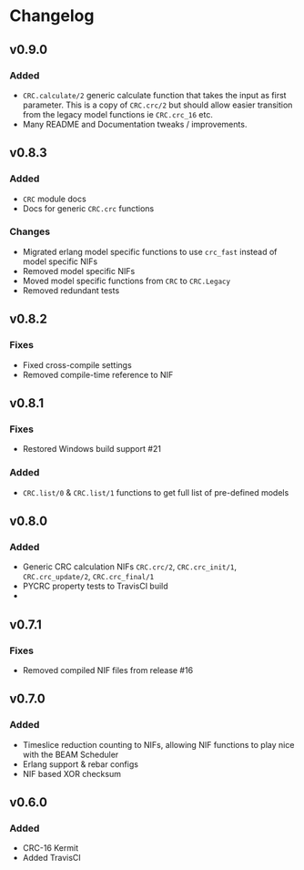 # Changelog
## v0.9.0
### Added
- `CRC.calculate/2` generic calculate function that takes the input as first
  parameter. This is a copy of `CRC.crc/2` but should allow easier transition
  from the legacy model functions ie `CRC.crc_16` etc.
- Many README and Documentation tweaks / improvements.

## v0.8.3
### Added
- `CRC` module docs
- Docs for generic `CRC.crc` functions
### Changes
- Migrated erlang model specific functions to use `crc_fast` instead of model specific NIFs
- Removed model specific NIFs
- Moved model specific functions from `CRC` to `CRC.Legacy`
- Removed redundant tests

## v0.8.2
### Fixes
- Fixed cross-compile settings
- Removed compile-time reference to NIF

## v0.8.1
### Fixes
- Restored Windows build support #21
### Added
- `CRC.list/0` & `CRC.list/1` functions to get full list of pre-defined models

## v0.8.0
### Added
- Generic CRC calculation NIFs `CRC.crc/2`, `CRC.crc_init/1`, `CRC.crc_update/2`, `CRC.crc_final/1`
- PYCRC property tests to TravisCI build
- 

## v0.7.1
### Fixes
- Removed compiled NIF files from release #16

## v0.7.0
### Added
- Timeslice reduction counting to NIFs, allowing NIF functions to play nice with the BEAM Scheduler
- Erlang support & rebar configs
- NIF based XOR checksum 

## v0.6.0
### Added
- CRC-16 Kermit
- Added TravisCI
